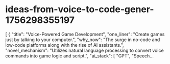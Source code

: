 # ideas-from-voice-to-code-gener-1756298355197
[ { "title": "Voice-Powered Game Development", "one_liner": "Create games just by talking to your computer.", "why_now": "The surge in no-code and low-code platforms along with the rise of AI assistants.", "novel_mechanism": "Utilizes natural language processing to convert voice commands into game logic and script.", "ai_stack": [ "GPT", "Speech...
